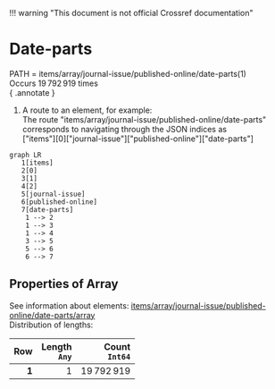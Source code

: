 !!! warning "This document is not official Crossref documentation"
# Date-parts
PATH = items/array/journal-issue/published-online/date-parts(1)  
Occurs 19 792 919 times  
{ .annotate }

1. A route to an element, for example:  
   The route "items/array/journal-issue/published-online/date-parts" corresponds to navigating through the JSON indices as  
   ["items"][0]["journal-issue"]["published-online"]["date-parts"]  

```mermaid
graph LR
   1[items]
   2[0]
   3[1]
   4[2]
   5[journal-issue]
   6[published-online]
   7[date-parts]
    1 --> 2
    1 --> 3
    1 --> 4
    3 --> 5
    5 --> 6
    6 --> 7
```


## Properties of Array
See information about elements: [items/array/journal-issue/published-online/date-parts/array](array/index.md)  
Distribution of lengths:  

| **Row** | **Length**<br>`Any` | **Count**<br>`Int64` |
|--------:|--------------------:|---------------------:|
| **1**   | 1                   | 19 792 919           |

